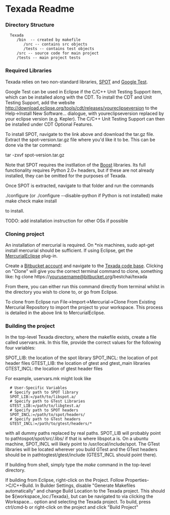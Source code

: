 # Texada Readme

### Directory Structure

      Texada
         /bin  -- created by makefile
            /src -- contains src objects
            /tests -- contains test objects
         /src -- source code for main project
         /tests -- main project tests

### Required Libraries

Texada relies on two non-standard libraries, [SPOT](http://spot.lip6.fr/wiki/GetSpot) and [Google Test](https://code.google.com/p/googletest/). 

Google Test can be used in Eclipse if the C/C++ Unit Testing Support item, which can be installed along with the CDT. To install the CDT and Unit Testing Support, add the website http://download.eclipse.org/tools/cdt/releases/youreclipseversion to the Help->Install New Software... dialogue, with youreclipseversion replaced by your eclipse version (e.g. Kepler). The C/C++ Unit Testing Support can then be installed under CDT Optional Features.

To install SPOT, navigate to the link above and download the tar.gz file. Extract the spot-version.tar.gz file where you'd like it to be. This can be done via the tar command:

tar -zxvf spot-version.tar.gz

Note that SPOT requires the instllation of the [Boost](http://www.boost.org/) libraries. Its full functionality requires Python 2.0+ headers, but if these are not already installed, they can be omitted for the purposes of Texada. 

Once SPOT is extracted, navigate to that folder and run the commands

./configure (or ./configure --disable-python if Python is not installed)
make
make check
make install

to install.

TODO: add installation instruction for other OSs if possible

### Cloning project

An installation of mercurial is required. On *nix machines, sudo apt-get install mercurial should be sufficient. If using Eclipse, get the [MercurialEclipse](http://mercurial.selenic.com/wiki/MercurialEclipse) plug-in.

Create a [Bitbucket account](https://bitbucket.org/) and navigate to the [Texada code base](https://bitbucket.org/bestchai/texada). Clicking on "Clone" will give you the correct terminal command to clone, something like:
hg clone https://yourusername@bitbucket.org/bestchai/texada

From there, you can either run this command directly from terminal whilst in the directory you wish to clone to, or go from Eclipse. 

To clone from Eclipse run File->Import->Mercurial->Clone From Existing Mercurial Repository to import the project to your workspace. This process is detailed in the above link to MercurialEclipse.

### Building the project

In the top-level Texada directory, where the makefile exists, create a file called uservars.mk. In this file, provide the correct values for the following four variables:

SPOT_LIB: the location of the spot library
SPOT_INCL: the location of pot header files 
GTEST\_LIB: the location of gtest and gtest_main libraries
GTEST_INCL: the location of gtest header files

For example, uservars.mk might look like

      # User-Specific Variables
      # Specify path to SPOT library
      SPOT_LIB:=/path/to/libspot.a/
      # Specify path to GTest Libraries
      GTEST_LIB:=/path/to/libgtest.a/
      # Specify path to SPOT headers
      SPOT_INCL:=/path/to/spot/headers/
      # Specify path to GTest headers
      GTEST_INCL:=/path/to/gtest/headers/*

with all dummy paths replaced by real paths. SPOT\_LIB will probably point to pathtospot/spot/src/.libs/ if that is where libspot.a is. On a ubuntu machine, SPOT\_INCL will likely point to /usr/local/include/spot. The GTest libraries will be located wherever you build GTest and the GTest headers should be in pathtogtest/gtest/include (GTEST_INCL should point there). 

If building from shell, simply type the *make* command in the top-level directory.

If building from Eclipse, right-click on the Project. Follow Properties->C/C++Build. In Builder Settings, disable "Generate Makefiles automatically" and change Build Location to the Texada project. This should be ${workspace_loc:/Texada}, but can be navigated to via clicking the Workspace... option and selecting the Texada project. To build, press ctrl/cmd-b or right-click on the project and click "Build Project"